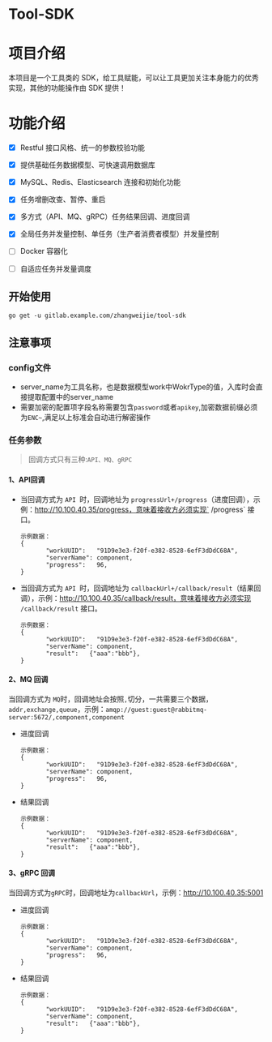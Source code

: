 # Tool-SDK

# 项目介绍

本项目是一个工具类的 SDK，给工具赋能，可以让工具更加关注本身能力的优秀实现，其他的功能操作由 SDK 提供！

# 功能介绍

- [x] Restful 接口风格、统一的参数校验功能
- [x] 提供基础任务数据模型、可快速调用数据库
- [x] MySQL、Redis、Elasticsearch 连接和初始化功能
- [x] 任务增删改查、暂停、重启
- [x] 多方式（API、MQ、gRPC）任务结果回调、进度回调
- [x] 全局任务并发量控制、单任务（生产者消费者模型）并发量控制
- [ ] Docker 容器化
- [ ] 自适应任务并发量调度



## 开始使用

```
go get -u gitlab.example.com/zhangweijie/tool-sdk
```

## 注意事项

### config文件

- server_name为工具名称，也是数据模型work中WokrType的值，入库时会直接提取配置中的server_name
- 需要加密的配置项字段名称需要包含`password`或者`apikey`,加密数据前缀必须为`ENC~`,满足以上标准会自动进行解密操作



### 任务参数

> 回调方式只有三种:`API、MQ、gRPC`

#### 1、API回调

- 当回调方式为 `API `时，回调地址为 `progressUrl+/progress`（进度回调），示例：http://10.100.40.35/progress，意味着接收方必须实现` /progress` 接口。

  ```
  示例数据：
  {
         "workUUID":   "91D9e3e3-f20f-e382-8528-6efF3dDdC68A",
         "serverName": component,
         "progress":   96,
  }
  ```

- 当回调方式为 `API `时，回调地址为 `callbackUrl+/callback/result`（结果回调），示例：http://10.100.40.35/callback/result，意味着接收方必须实现 `/callback/result` 接口。

  ```
  示例数据：
  {
         "workUUID":   "91D9e3e3-f20f-e382-8528-6efF3dDdC68A",
         "serverName": component,
         "result":   {"aaa":"bbb"},
  }
  ```

#### 2、MQ 回调

当回调方式为 `MQ`时，回调地址会按照`,`切分，一共需要三个数据，`addr,exchange,queue`，示例：`amqp://guest:guest@rabbitmq-server:5672/,component,component`

- 进度回调

  ```
  示例数据：
  {
         "workUUID":   "91D9e3e3-f20f-e382-8528-6efF3dDdC68A",
         "serverName": component,
         "progress":   96,
  }
  ```

- 结果回调

  ```
  示例数据：
  {
         "workUUID":   "91D9e3e3-f20f-e382-8528-6efF3dDdC68A",
         "serverName": component,
         "result":   {"aaa":"bbb"},
  }
  ```



#### 3、gRPC 回调

当回调方式为`gRPC`时，回调地址为`callbackUrl`，示例：http://10.100.40.35:5001

- 进度回调

  ```
  示例数据：
  {
         "workUUID":   "91D9e3e3-f20f-e382-8528-6efF3dDdC68A",
         "serverName": component,
         "progress":   96,
  }
  ```

- 结果回调

  ```
  示例数据：
  {
         "workUUID":   "91D9e3e3-f20f-e382-8528-6efF3dDdC68A",
         "serverName": component,
         "result":   {"aaa":"bbb"},
  }
  ```

  